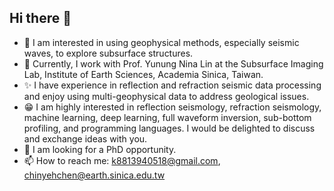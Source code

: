 ## Hi there 👋

<!--
**Lohengrink/Lohengrink** is a ✨ _special_ ✨ repository because its `README.md` (this file) appears on your GitHub profile.

Here are some ideas to get you started:

- 🔭 I am interested in using geophysical methods, especially seismic waves, to explore subsurface structures. Currently, I work with Prof. Yunung Nina Lin at the Subsurface Imaging Lab, Institute of Earth Sciences, Academia Sinica, Taiwan. Our research focuses on the tectonic escape model in the offshore area of southwestern Taiwan using marine multi-channel seismic and sub-bottom profiler data. We also conduct integral interpretation with bathymetry, InSAR, and paleomagnetic data. I have experience in reflection and refraction seismic data processing and enjoy using multi-geophysical data to address geological issues. 
- 🌱 I’m currently learning Machine Learning, seismic full-waveform inversion. While my experience in those fields is limited, I am eager to expand my knowledge.
- 😁 I am highly interested in reflection seismology, refraction seismology, machine learning, deep learning, full waveform inversion, sub-bottom profiling, and programming languages. I would be delighted to discuss and exchange ideas with you.
- 👯 I am looking for a PhD opportunity.
- 📫 How to reach me: k8813940518@gmail.com, chinyehchen@earth.sinica.edu.tw
-->
- 🔭 I am interested in using geophysical methods, especially seismic waves, to explore subsurface structures.
- 🌊 Currently, I work with Prof. Yunung Nina Lin at the Subsurface Imaging Lab, Institute of Earth Sciences, Academia Sinica, Taiwan.
- ✨ I have experience in reflection and refraction seismic data processing and enjoy using multi-geophysical data to address geological issues. 
- 😁 I am highly interested in reflection seismology, refraction seismology, machine learning, deep learning, full waveform inversion, sub-bottom profiling, and programming languages. I would be delighted to discuss and exchange ideas with you.
- 👯 I am looking for a PhD opportunity.
- 📫 How to reach me: k8813940518@gmail.com, chinyehchen@earth.sinica.edu.tw
